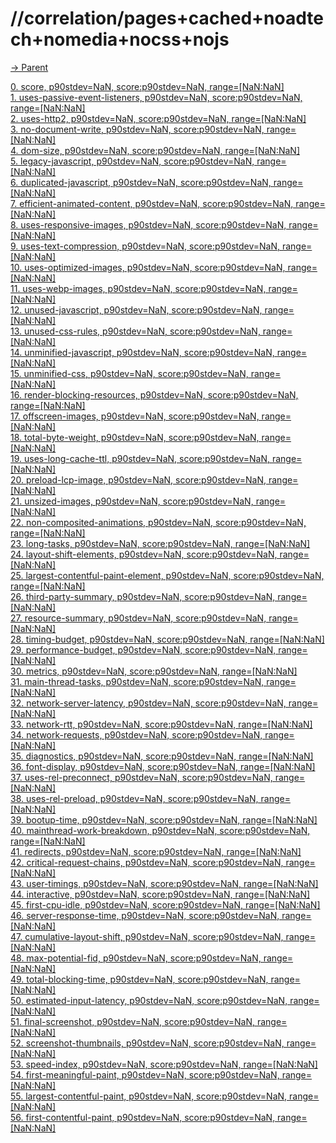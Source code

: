 
# //correlation/pages+cached+noadtech+nomedia+nocss+nojs

[→ Parent](../..)



[0. score, p90stdev=NaN, score:p90stdev=NaN, range=[NaN:NaN]](../../meta/score/samples/pages+cached+noadtech+nomedia+nocss+nojs)  
[1. uses-passive-event-listeners, p90stdev=NaN, score:p90stdev=NaN, range=[NaN:NaN]](../../uses-passive-event-listeners/samples/pages+cached+noadtech+nomedia+nocss+nojs/)  
[2. uses-http2, p90stdev=NaN, score:p90stdev=NaN, range=[NaN:NaN]](../../uses-http2/samples/pages+cached+noadtech+nomedia+nocss+nojs/)  
[3. no-document-write, p90stdev=NaN, score:p90stdev=NaN, range=[NaN:NaN]](../../no-document-write/samples/pages+cached+noadtech+nomedia+nocss+nojs/)  
[4. dom-size, p90stdev=NaN, score:p90stdev=NaN, range=[NaN:NaN]](../../dom-size/samples/pages+cached+noadtech+nomedia+nocss+nojs/)  
[5. legacy-javascript, p90stdev=NaN, score:p90stdev=NaN, range=[NaN:NaN]](../../legacy-javascript/samples/pages+cached+noadtech+nomedia+nocss+nojs/)  
[6. duplicated-javascript, p90stdev=NaN, score:p90stdev=NaN, range=[NaN:NaN]](../../duplicated-javascript/samples/pages+cached+noadtech+nomedia+nocss+nojs/)  
[7. efficient-animated-content, p90stdev=NaN, score:p90stdev=NaN, range=[NaN:NaN]](../../efficient-animated-content/samples/pages+cached+noadtech+nomedia+nocss+nojs/)  
[8. uses-responsive-images, p90stdev=NaN, score:p90stdev=NaN, range=[NaN:NaN]](../../uses-responsive-images/samples/pages+cached+noadtech+nomedia+nocss+nojs/)  
[9. uses-text-compression, p90stdev=NaN, score:p90stdev=NaN, range=[NaN:NaN]](../../uses-text-compression/samples/pages+cached+noadtech+nomedia+nocss+nojs/)  
[10. uses-optimized-images, p90stdev=NaN, score:p90stdev=NaN, range=[NaN:NaN]](../../uses-optimized-images/samples/pages+cached+noadtech+nomedia+nocss+nojs/)  
[11. uses-webp-images, p90stdev=NaN, score:p90stdev=NaN, range=[NaN:NaN]](../../uses-webp-images/samples/pages+cached+noadtech+nomedia+nocss+nojs/)  
[12. unused-javascript, p90stdev=NaN, score:p90stdev=NaN, range=[NaN:NaN]](../../unused-javascript/samples/pages+cached+noadtech+nomedia+nocss+nojs/)  
[13. unused-css-rules, p90stdev=NaN, score:p90stdev=NaN, range=[NaN:NaN]](../../unused-css-rules/samples/pages+cached+noadtech+nomedia+nocss+nojs/)  
[14. unminified-javascript, p90stdev=NaN, score:p90stdev=NaN, range=[NaN:NaN]](../../unminified-javascript/samples/pages+cached+noadtech+nomedia+nocss+nojs/)  
[15. unminified-css, p90stdev=NaN, score:p90stdev=NaN, range=[NaN:NaN]](../../unminified-css/samples/pages+cached+noadtech+nomedia+nocss+nojs/)  
[16. render-blocking-resources, p90stdev=NaN, score:p90stdev=NaN, range=[NaN:NaN]](../../render-blocking-resources/samples/pages+cached+noadtech+nomedia+nocss+nojs/)  
[17. offscreen-images, p90stdev=NaN, score:p90stdev=NaN, range=[NaN:NaN]](../../offscreen-images/samples/pages+cached+noadtech+nomedia+nocss+nojs/)  
[18. total-byte-weight, p90stdev=NaN, score:p90stdev=NaN, range=[NaN:NaN]](../../total-byte-weight/samples/pages+cached+noadtech+nomedia+nocss+nojs/)  
[19. uses-long-cache-ttl, p90stdev=NaN, score:p90stdev=NaN, range=[NaN:NaN]](../../uses-long-cache-ttl/samples/pages+cached+noadtech+nomedia+nocss+nojs/)  
[20. preload-lcp-image, p90stdev=NaN, score:p90stdev=NaN, range=[NaN:NaN]](../../preload-lcp-image/samples/pages+cached+noadtech+nomedia+nocss+nojs/)  
[21. unsized-images, p90stdev=NaN, score:p90stdev=NaN, range=[NaN:NaN]](../../unsized-images/samples/pages+cached+noadtech+nomedia+nocss+nojs/)  
[22. non-composited-animations, p90stdev=NaN, score:p90stdev=NaN, range=[NaN:NaN]](../../non-composited-animations/samples/pages+cached+noadtech+nomedia+nocss+nojs/)  
[23. long-tasks, p90stdev=NaN, score:p90stdev=NaN, range=[NaN:NaN]](../../long-tasks/samples/pages+cached+noadtech+nomedia+nocss+nojs/)  
[24. layout-shift-elements, p90stdev=NaN, score:p90stdev=NaN, range=[NaN:NaN]](../../layout-shift-elements/samples/pages+cached+noadtech+nomedia+nocss+nojs/)  
[25. largest-contentful-paint-element, p90stdev=NaN, score:p90stdev=NaN, range=[NaN:NaN]](../../largest-contentful-paint-element/samples/pages+cached+noadtech+nomedia+nocss+nojs/)  
[26. third-party-summary, p90stdev=NaN, score:p90stdev=NaN, range=[NaN:NaN]](../../third-party-summary/samples/pages+cached+noadtech+nomedia+nocss+nojs/)  
[27. resource-summary, p90stdev=NaN, score:p90stdev=NaN, range=[NaN:NaN]](../../resource-summary/samples/pages+cached+noadtech+nomedia+nocss+nojs/)  
[28. timing-budget, p90stdev=NaN, score:p90stdev=NaN, range=[NaN:NaN]](../../timing-budget/samples/pages+cached+noadtech+nomedia+nocss+nojs/)  
[29. performance-budget, p90stdev=NaN, score:p90stdev=NaN, range=[NaN:NaN]](../../performance-budget/samples/pages+cached+noadtech+nomedia+nocss+nojs/)  
[30. metrics, p90stdev=NaN, score:p90stdev=NaN, range=[NaN:NaN]](../../metrics/samples/pages+cached+noadtech+nomedia+nocss+nojs/)  
[31. main-thread-tasks, p90stdev=NaN, score:p90stdev=NaN, range=[NaN:NaN]](../../main-thread-tasks/samples/pages+cached+noadtech+nomedia+nocss+nojs/)  
[32. network-server-latency, p90stdev=NaN, score:p90stdev=NaN, range=[NaN:NaN]](../../network-server-latency/samples/pages+cached+noadtech+nomedia+nocss+nojs/)  
[33. network-rtt, p90stdev=NaN, score:p90stdev=NaN, range=[NaN:NaN]](../../network-rtt/samples/pages+cached+noadtech+nomedia+nocss+nojs/)  
[34. network-requests, p90stdev=NaN, score:p90stdev=NaN, range=[NaN:NaN]](../../network-requests/samples/pages+cached+noadtech+nomedia+nocss+nojs/)  
[35. diagnostics, p90stdev=NaN, score:p90stdev=NaN, range=[NaN:NaN]](../../diagnostics/samples/pages+cached+noadtech+nomedia+nocss+nojs/)  
[36. font-display, p90stdev=NaN, score:p90stdev=NaN, range=[NaN:NaN]](../../font-display/samples/pages+cached+noadtech+nomedia+nocss+nojs/)  
[37. uses-rel-preconnect, p90stdev=NaN, score:p90stdev=NaN, range=[NaN:NaN]](../../uses-rel-preconnect/samples/pages+cached+noadtech+nomedia+nocss+nojs/)  
[38. uses-rel-preload, p90stdev=NaN, score:p90stdev=NaN, range=[NaN:NaN]](../../uses-rel-preload/samples/pages+cached+noadtech+nomedia+nocss+nojs/)  
[39. bootup-time, p90stdev=NaN, score:p90stdev=NaN, range=[NaN:NaN]](../../bootup-time/samples/pages+cached+noadtech+nomedia+nocss+nojs/)  
[40. mainthread-work-breakdown, p90stdev=NaN, score:p90stdev=NaN, range=[NaN:NaN]](../../mainthread-work-breakdown/samples/pages+cached+noadtech+nomedia+nocss+nojs/)  
[41. redirects, p90stdev=NaN, score:p90stdev=NaN, range=[NaN:NaN]](../../redirects/samples/pages+cached+noadtech+nomedia+nocss+nojs/)  
[42. critical-request-chains, p90stdev=NaN, score:p90stdev=NaN, range=[NaN:NaN]](../../critical-request-chains/samples/pages+cached+noadtech+nomedia+nocss+nojs/)  
[43. user-timings, p90stdev=NaN, score:p90stdev=NaN, range=[NaN:NaN]](../../user-timings/samples/pages+cached+noadtech+nomedia+nocss+nojs/)  
[44. interactive, p90stdev=NaN, score:p90stdev=NaN, range=[NaN:NaN]](../../interactive/samples/pages+cached+noadtech+nomedia+nocss+nojs/)  
[45. first-cpu-idle, p90stdev=NaN, score:p90stdev=NaN, range=[NaN:NaN]](../../first-cpu-idle/samples/pages+cached+noadtech+nomedia+nocss+nojs/)  
[46. server-response-time, p90stdev=NaN, score:p90stdev=NaN, range=[NaN:NaN]](../../server-response-time/samples/pages+cached+noadtech+nomedia+nocss+nojs/)  
[47. cumulative-layout-shift, p90stdev=NaN, score:p90stdev=NaN, range=[NaN:NaN]](../../cumulative-layout-shift/samples/pages+cached+noadtech+nomedia+nocss+nojs/)  
[48. max-potential-fid, p90stdev=NaN, score:p90stdev=NaN, range=[NaN:NaN]](../../max-potential-fid/samples/pages+cached+noadtech+nomedia+nocss+nojs/)  
[49. total-blocking-time, p90stdev=NaN, score:p90stdev=NaN, range=[NaN:NaN]](../../total-blocking-time/samples/pages+cached+noadtech+nomedia+nocss+nojs/)  
[50. estimated-input-latency, p90stdev=NaN, score:p90stdev=NaN, range=[NaN:NaN]](../../estimated-input-latency/samples/pages+cached+noadtech+nomedia+nocss+nojs/)  
[51. final-screenshot, p90stdev=NaN, score:p90stdev=NaN, range=[NaN:NaN]](../../final-screenshot/samples/pages+cached+noadtech+nomedia+nocss+nojs/)  
[52. screenshot-thumbnails, p90stdev=NaN, score:p90stdev=NaN, range=[NaN:NaN]](../../screenshot-thumbnails/samples/pages+cached+noadtech+nomedia+nocss+nojs/)  
[53. speed-index, p90stdev=NaN, score:p90stdev=NaN, range=[NaN:NaN]](../../speed-index/samples/pages+cached+noadtech+nomedia+nocss+nojs/)  
[54. first-meaningful-paint, p90stdev=NaN, score:p90stdev=NaN, range=[NaN:NaN]](../../first-meaningful-paint/samples/pages+cached+noadtech+nomedia+nocss+nojs/)  
[55. largest-contentful-paint, p90stdev=NaN, score:p90stdev=NaN, range=[NaN:NaN]](../../largest-contentful-paint/samples/pages+cached+noadtech+nomedia+nocss+nojs/)  
[56. first-contentful-paint, p90stdev=NaN, score:p90stdev=NaN, range=[NaN:NaN]](../../first-contentful-paint/samples/pages+cached+noadtech+nomedia+nocss+nojs/)  
